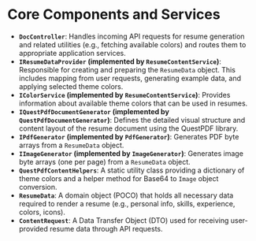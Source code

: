 # Core Components and Services

*   **`DocController`**: Handles incoming API requests for resume generation and related utilities (e.g., fetching available colors) and routes them to appropriate application services.
*   **`IResumeDataProvider` (implemented by `ResumeContentService`)**: Responsible for creating and preparing the `ResumeData` object. This includes mapping from user requests, generating example data, and applying selected theme colors.
*   **`IColorService` (implemented by `ResumeContentService`)**: Provides information about available theme colors that can be used in resumes.
*   **`IQuestPdfDocumentGenerator` (implemented by `QuestPdfDocumentGenerator`)**: Defines the detailed visual structure and content layout of the resume document using the QuestPDF library.
*   **`IPdfGenerator` (implemented by `PdfGenerator`)**: Generates PDF byte arrays from a `ResumeData` object.
*   **`IImageGenerator` (implemented by `ImageGenerator`)**: Generates image byte arrays (one per page) from a `ResumeData` object.
*   **`QuestPdfContentHelpers`**: A static utility class providing a dictionary of theme colors and a helper method for Base64 to `Image` object conversion.
*   **`ResumeData`**: A domain object (POCO) that holds all necessary data required to render a resume (e.g., personal info, skills, experience, colors, icons).
*   **`ContentRequest`**: A Data Transfer Object (DTO) used for receiving user-provided resume data through API requests.
